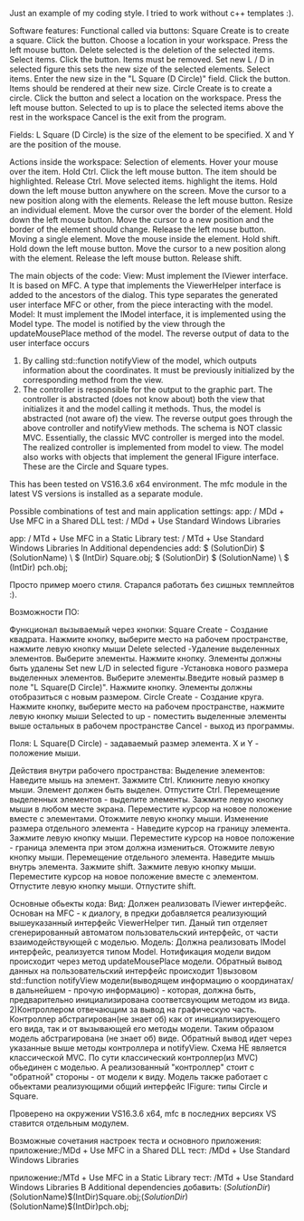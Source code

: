 Just an example of my coding style. I tried to work without c++ templates :).

Software features:
Functional called via buttons:
  Square Create is to create a square. Click the button. Choose a location in your workspace. Press the left mouse button.
  Delete selected is the deletion of the selected items. Select items. Click the button. Items must be removed.
  Set new L / D in selected figure this sets the new size of the selected elements. Select items. Enter the new size in the "L Square (D Circle)" field.
  Click the button. Items should be rendered at their new size.
  Circle Create is to create a circle. Click the button and select a location on the workspace. Press the left mouse button.
  Selected to up is to place the selected items above the rest in the workspace
  Cancel is the exit from the program.

Fields:
  L Square (D Circle) is the size of the element to be specified. X and Y are the position of the mouse.

Actions inside the workspace:
  Selection of elements. Hover your mouse over the item. Hold Ctrl. Click the left mouse button. The item should be highlighted. Release Ctrl.
  Move selected items. highlight the items. Hold down the left mouse button anywhere on the screen. Move the cursor to a new position along with the elements.
  Release the left mouse button.
  Resize an individual element. Move the cursor over the border of the element. Hold down the left mouse button. Move the cursor to a new position and the border of the element should change. Release the left mouse button.
  Moving a single element. Move the mouse inside the element. Hold shift. Hold down the left mouse button.
  Move the cursor to a new position along with the element. Release the left mouse button. Release shift.

The main objects of the code:
View:
Must implement the IViewer interface.
It is based on MFC. A type that implements the ViewerHelper interface is added to the ancestors of the dialog.
This type separates the generated user interface MFC or other, from the piece interacting with the model.
Model:
It must implement the IModel interface, it is implemented using the Model type.
The model is notified by the view through the updateMousePlace method of the model.
The reverse output of data to the user interface occurs
  1) By calling std::function notifyView of the model, which outputs information about the coordinates. It must be previously initialized by the corresponding method from the view.
  2) The controller is responsible for the output to the graphic part. The controller is abstracted (does not know about) both the view that initializes it and the model calling it methods.
Thus, the model is abstracted (not aware of) the view. The reverse output goes through the above controller and notifyView methods.
The schema is NOT classic MVC. Essentially, the classic MVC controller is merged into the model.
The realized controller is implemented from model to view.
The model also works with objects that implement the general IFigure interface. These are the Circle and Square types.

This has been tested on VS16.3.6 x64 environment. The mfc module in the latest VS versions is installed as a separate module.

Possible combinations of test and main application settings:
app: / MDd + Use MFC in a Shared DLL
test: / MDd + Use Standard Windows Libraries

app: / MTd + Use MFC in a Static Library
test: / MTd + Use Standard Windows Libraries
In Additional dependencies add:
$ (SolutionDir) $ (SolutionName) \ $ (IntDir) Square.obj; $ (SolutionDir) $ (SolutionName) \ $ (IntDir) pch.obj;

Просто пример моего стиля. Старался работать без сишных темплейтов :).

Возможности ПО:

Функционал вызываемый через кнопки:
	Square Create - Создание квадрата. Нажмите кнопку, выберите место на рабочем пространстве, нажмите левую кнопку мыши
	Delete selected -Удаление выделенных элементов. Выберите элементы. Нажмите кнопку. Элементы должны быть удалены
	Set new L/D in selected figure -Установка нового размера выделенных элементов. Выберите элементы.Введите новый размер в поле "L Square(D Circle)". 
	Нажмите кнопку. Элементы должны отобразиться с новым размером.
	Circle Create - Создание круга. Нажмите кнопку, выберите место на рабочем пространстве, нажмите левую кнопку мыши
	Selected to up - поместить выделенные элементы выше остальных в рабочем пространстве
	Cancel - выход из программы.

Поля:
	L Square(D Circle) - задаваемый размер элемента. X и Y - положение мыши.

Действия внутри рабочего пространства:
	Выделение элементов: Наведите мышь на элемент. Зажмите Ctrl. Кликните левую кнопку мыши. Элемент должен быть выделен. Отпустите Ctrl.
	Перемещение выделенных элементов - выделите элементы. Зажмите левую кнопку мыши в любом месте экрана. Переместите курсор на новое положение вместе с элементами. 
		Отожмите левую кнопку мыши.
	Изменение размера отдельного элемента - Наведите курсор на границу элемента. Зажмите левую кнопку мыши. Переместите курсор на новое положение - 
		граница элемента при этом должна измениться. Отожмите левую кнопку мыши.
	Перемещение отдельного элемента. Наведите мышь внутрь элемента. Зажмите shift. Зажмите левую кнопку мыши. 
		Переместите курсор на новое положение вместе с элементом. Отпустите левую кнопку мыши. Отпустите shift.

Основные обьекты кода:
Вид:
Должен реализовать IViewer интерфейс.
Основан на MFC - к диалогу, в предки добавляется реализующий вышеуказанный интерфейс ViewerHelper тип.
Даный тип отделяет сгенерированный автоматом пользовательский интерфейс, от части взаимодействующей с моделью.
Модель:
Должна реализовать IModel интерфейс, реализуется типом Model.
Нотификация модели видом происходит через метод updateMousePlace модели.
Обратный вывод данных на пользовательский интерфейс происходит 
	1)вызовом std::function notifyView модели(выводящем информацию о координатах/в дальнейшем - прочую информацию) - 
	которая, должна быть, предварительно инициализирована соответсвующим методом из вида.
	2)Контроллером отвечающим за вывод на графическую часть. Контроллер абстрагирован(не знает об) как от инициализируеющего его вида, 
так и от вызывающей его методы модели.
Таким образом модель абстрагирована (не знает об) виде. Обратный вывод идет через указанные выше методы контроллера и notifyView.
Схема НЕ является классической MVC. По сути классический контроллер(из MVC) обьединен с моделью. 
А реализованный "контроллер" стоит с "обратной" стороны - от модели к виду. 
Модель также работает с обьектами реализующими общий интерфейс IFigure: типы Circle и Square.

Проверено на окружении VS16.3.6 x64, mfc в последних версиях VS ставится отдельным модулем.

Возможные сочетания настроек теста и основного приложения:
приложение:/MDd + Use MFC in a Shared DLL
тест: /MDd + Use Standard Windows Libraries

приложение:/MTd + Use MFC in a Static Library
тест: /MTd + Use Standard Windows Libraries
В Additional dependencies добавить:
$(SolutionDir)$(SolutionName)\$(IntDir)Square.obj;$(SolutionDir)$(SolutionName)\$(IntDir)pch.obj; 
